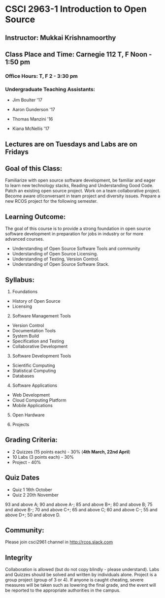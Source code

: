# CSCI 2963-1 Introduction to Open Source
## Instructor: Mukkai Krishnamoorthy
## Class Place and Time:  Carnegie 112 T, F  Noon - 1:50 pm
### Office Hours: T, F 2 - 3:30 pm

### Undergraduate Teaching Assistants:

- Jim Boulter '17

-  Aaron Gunderson '17

- Thomas Manzini '16

- Kiana McNellis '17

##  Lectures are on Tuesdays and Labs are on Fridays

## Goal of this Class:

Familiarize with open source software development, be familiar and eager to learn new technology stacks,
Reading and Understanding Good Code.
Patch an existing open source project. Work on a team collaborative project. Become aware of/conversant in team project and diversity issues. Prepare a new RCOS project for the following semester.

## Learning Outcome:

The goal of this course is to provide a strong foundation in open source software development
in preparation for jobs in industry or for more advanced courses.

- Understanding of Open Source Software Tools and community
- Understanding of Open Source Licensing.
- Understanding of Testing, Version Control.
- Understanding of Open Source Software Stack.

## Syllabus:

1. Foundations
  -  History of Open Source
   - Licensing

2. Software Management Tools
  - Version Control
  - Documentation Tools
  - System Build
  - Specification and Testing
  - Collaborative Development

3. Software Development  Tools
  - Scientific Computing
  - Statistical Computing
  - Databases

4. Software Applications
  - Web Development
  - Cloud Computing Platform
  - Mobile Applications
 
5. Open Hardware

6. Projects

## Grading Criteria:

- 2 Quizzes (15 points each) - 30%  (**4th March, 22nd April**)
- 10 Labs (3 points each) - 30%
- Project - 40%

## Quiz Dates

- Quiz 1 16th October
- Quiz 2 20th November

93 and above A; 90 and above A-; 85 and above B+; 80 and above B; 75 and above B-; 70 and above C+; 65 and above C; 60 and above C-; 55 and above D+; 50 and above D.

## Community:

Please join csci2961 channel in http://rcos.slack.com 

## Integrity

Collaboration is allowed (but do not copy blindly - please understand). Labs and Quizzes should be solved and written by individuals alone. 
Project is a group project (group of 3 or 4).
If anyone is caught cheating, severe measures will be taken such as lowering the final grade, and the event will be reported to the appropriate authorities in the campus.
